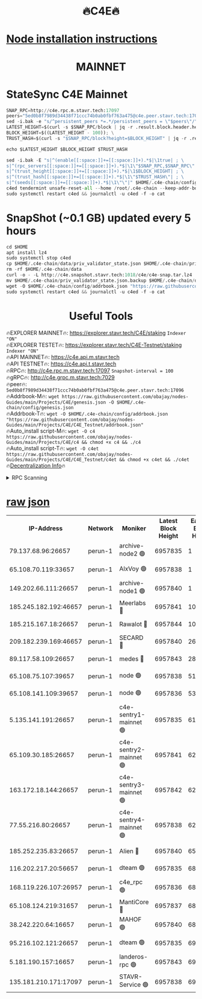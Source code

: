 <h1 align="center"> 🔥C4E🔥</h1>

[Node installation instructions](https://github.com/obajay/nodes-Guides/tree/main/Projects/C4E)
=

<h1 align="center"> MAINNET</h1>

# StateSync C4E Mainnet
```python
SNAP_RPC=http://c4e.rpc.m.stavr.tech:17097
peers="5ed0b8f7989d34438f71ccc74b0ab0fbf763a475@c4e.peer.stavr.tech:17096"
sed -i.bak -e "s/^persistent_peers *=.*/persistent_peers = \"$peers\"/" $HOME/.c4e-chain/config/config.toml
LATEST_HEIGHT=$(curl -s $SNAP_RPC/block | jq -r .result.block.header.height); \
BLOCK_HEIGHT=$((LATEST_HEIGHT - 100)); \
TRUST_HASH=$(curl -s "$SNAP_RPC/block?height=$BLOCK_HEIGHT" | jq -r .result.block_id.hash)

echo $LATEST_HEIGHT $BLOCK_HEIGHT $TRUST_HASH

sed -i.bak -E "s|^(enable[[:space:]]+=[[:space:]]+).*$|\1true| ; \
s|^(rpc_servers[[:space:]]+=[[:space:]]+).*$|\1\"$SNAP_RPC,$SNAP_RPC\"| ; \
s|^(trust_height[[:space:]]+=[[:space:]]+).*$|\1$BLOCK_HEIGHT| ; \
s|^(trust_hash[[:space:]]+=[[:space:]]+).*$|\1\"$TRUST_HASH\"| ; \
s|^(seeds[[:space:]]+=[[:space:]]+).*$|\1\"\"|" $HOME/.c4e-chain/config/config.toml
c4ed tendermint unsafe-reset-all --home /root/.c4e-chain --keep-addr-book
sudo systemctl restart c4ed && journalctl -u c4ed -f -o cat
```
# SnapShot (~0.1 GB) updated every 5 hours
```python
cd $HOME
apt install lz4
sudo systemctl stop c4ed
cp $HOME/.c4e-chain/data/priv_validator_state.json $HOME/.c4e-chain/priv_validator_state.json.backup
rm -rf $HOME/.c4e-chain/data
curl -o - -L http://c4e.snapshot.stavr.tech:1018/c4e/c4e-snap.tar.lz4 | lz4 -c -d - | tar -x -C $HOME/.c4e-chain --strip-components 2
mv $HOME/.c4e-chain/priv_validator_state.json.backup $HOME/.c4e-chain/data/priv_validator_state.json
wget -O $HOME/.c4e-chain/config/addrbook.json "https://raw.githubusercontent.com/obajay/nodes-Guides/main/Projects/C4E/addrbook.json"
sudo systemctl restart c4ed && journalctl -u c4ed -f -o cat
```
 <h1 align="center"> Useful Tools</h1>

🔥EXPLORER MAINNET🔥:  https://explorer.stavr.tech/C4E/staking            `Indexer "ON"` \
🔥EXPLORER TESTET🔥:   https://explorer.stavr.tech/C4E-Testnet/staking     `Indexer "ON"` \
🔥API MAINNET🔥:       https://c4e.api.m.stavr.tech \
🔥API TESTNET🔥:       https://c4e.api.t.stavr.tech \
🔥RPC🔥:               http://c4e.rpc.m.stavr.tech:17097                  `Snapshot-interval = 100` \
🔥gRPC🔥:              http://c4e.grpc.m.stavr.tech:7029 \
🔥peer🔥:              `5ed0b8f7989d34438f71ccc74b0ab0fbf763a475@c4e.peer.stavr.tech:17096` \
🔥Addrbook-M🔥:    ```wget https://raw.githubusercontent.com/obajay/nodes-Guides/main/Projects/C4E/genesis.json -O $HOME/.c4e-chain/config/genesis.json``` \
🔥Addrbook-T🔥:    ```wget -O $HOME/.c4e-chain/config/addrbook.json "https://raw.githubusercontent.com/obajay/nodes-Guides/main/Projects/C4E/C4E_Testnet/addrbook.json"``` \
🔥Auto_install script-M🔥: ```wget -O c4 https://raw.githubusercontent.com/obajay/nodes-Guides/main/Projects/C4E/c4 && chmod +x c4 && ./c4``` \
🔥Auto_install script-T🔥: ```wget -O c4et https://raw.githubusercontent.com/obajay/nodes-Guides/main/Projects/C4E/C4E_Testnet/c4et && chmod +x c4et && ./c4et``` \
🔥[Decentralization Info](https://github.com/obajay/StateSync-snapshots/tree/main/Projects/C4E/Decentralization)🔥




<details>
<summary>RPC Scanning</summary>

<h2 align="center"> We scan nodes in real time every 4 hours. And we provide the final result of RPC endpoints.
We cannot influence the operation of these nodes in any way. </h2>


```python
If Voting Power is higher than 0 --> then the Node is a validator of the network and may be subject to attack and be a potential threat to the chain.
```
```python
We marked such validators with a red symbol
```

</details>

[raw json](https://rpc-check.c4e.stavr.tech/c4e/rpc-c4e-result.json)
=



<table><tr><th>IP-Address</th><th>Network</th><th>Moniker</th><th>Latest Block Height</th><th>Earliest Block Height</th><th>Catching Up</th><th>Tx Index</th><th>Voting Power</th><th>Scan Time</th></tr><tr><td>79.137.68.96:26657</td><td>perun-1</td><td>archive-node2 🟢</td><td>6957835</td><td>1</td><td>False</td><td>on</td><td>0</td><td>2024-01-30T13:38:43.288822551UTC</td></tr><tr><td>65.108.70.119:33657</td><td>perun-1</td><td>AlxVoy 🟢</td><td>6957838</td><td>1</td><td>False</td><td>on</td><td>0</td><td>2024-01-30T13:38:57.399223989UTC</td></tr><tr><td>149.202.66.111:26657</td><td>perun-1</td><td>archive-node1 🟢</td><td>6957840</td><td>1</td><td>False</td><td>on</td><td>0</td><td>2024-01-30T13:39:13.634075563UTC</td></tr><tr><td>185.245.182.192:46657</td><td>perun-1</td><td>Meerlabs 🔴</td><td>6957841</td><td>1051501</td><td>False</td><td>on</td><td>527310</td><td>2024-01-30T13:39:20.819179529UTC</td></tr><tr><td>185.215.167.18:26657</td><td>perun-1</td><td>Rawalot 🔴</td><td>6957844</td><td>1090501</td><td>False</td><td>on</td><td>701423</td><td>2024-01-30T13:39:32.929422114UTC</td></tr><tr><td>209.182.239.169:46657</td><td>perun-1</td><td>SECARD 🔴</td><td>6957840</td><td>2616101</td><td>False</td><td>off</td><td>1136703</td><td>2024-01-30T13:39:08.821390911UTC</td></tr><tr><td>89.117.58.109:26657</td><td>perun-1</td><td>medes 🔴</td><td>6957843</td><td>2826001</td><td>False</td><td>off</td><td>1484927</td><td>2024-01-30T13:39:28.192377826UTC</td></tr><tr><td>65.108.75.107:39657</td><td>perun-1</td><td>node 🟢</td><td>6957838</td><td>5198801</td><td>False</td><td>on</td><td>0</td><td>2024-01-30T13:38:59.833456108UTC</td></tr><tr><td>65.108.141.109:39657</td><td>perun-1</td><td>node 🟢</td><td>6957836</td><td>5303301</td><td>False</td><td>on</td><td>0</td><td>2024-01-30T13:38:45.700061735UTC</td></tr><tr><td>5.135.141.191:26657</td><td>perun-1</td><td>c4e-sentry1-mainnet 🟢</td><td>6957835</td><td>6198001</td><td>False</td><td>on</td><td>0</td><td>2024-01-30T13:38:42.252910047UTC</td></tr><tr><td>65.109.30.185:26657</td><td>perun-1</td><td>c4e-sentry2-mainnet 🟢</td><td>6957841</td><td>6238301</td><td>False</td><td>on</td><td>0</td><td>2024-01-30T13:39:20.498990122UTC</td></tr><tr><td>163.172.18.144:26657</td><td>perun-1</td><td>c4e-sentry3-mainnet 🟢</td><td>6957842</td><td>6239001</td><td>False</td><td>on</td><td>0</td><td>2024-01-30T13:39:21.493588856UTC</td></tr><tr><td>77.55.216.80:26657</td><td>perun-1</td><td>c4e-sentry4-mainnet 🟢</td><td>6957838</td><td>6241001</td><td>False</td><td>on</td><td>0</td><td>2024-01-30T13:38:57.003985368UTC</td></tr><tr><td>185.252.235.83:26657</td><td>perun-1</td><td>Alien 🔴</td><td>6957840</td><td>6502501</td><td>False</td><td>on</td><td>1136703</td><td>2024-01-30T13:39:13.973553257UTC</td></tr><tr><td>116.202.217.20:56657</td><td>perun-1</td><td>dteam 🟢</td><td>6957835</td><td>6800901</td><td>False</td><td>on</td><td>0</td><td>2024-01-30T13:38:42.571782714UTC</td></tr><tr><td>168.119.226.107:26957</td><td>perun-1</td><td>c4e_rpc 🟢</td><td>6957836</td><td>6857836</td><td>False</td><td>on</td><td>0</td><td>2024-01-30T13:38:50.063131311UTC</td></tr><tr><td>65.108.124.219:31657</td><td>perun-1</td><td>MantiCore 🔴</td><td>6957837</td><td>6857837</td><td>False</td><td>off</td><td>193334</td><td>2024-01-30T13:38:56.610013722UTC</td></tr><tr><td>38.242.220.64:16657</td><td>perun-1</td><td>MAHOF 🟢</td><td>6957840</td><td>6885501</td><td>False</td><td>on</td><td>0</td><td>2024-01-30T13:39:11.220167589UTC</td></tr><tr><td>95.216.102.121:26657</td><td>perun-1</td><td>dteam 🟢</td><td>6957835</td><td>6943001</td><td>False</td><td>on</td><td>0</td><td>2024-01-30T13:38:42.919086307UTC</td></tr><tr><td>5.181.190.157:16657</td><td>perun-1</td><td>landeros-rpc 🟢</td><td>6957843</td><td>6951001</td><td>False</td><td>on</td><td>0</td><td>2024-01-30T13:39:32.625926400UTC</td></tr><tr><td>135.181.210.171:17097</td><td>perun-1</td><td>STAVR-Service 🟢</td><td>6957838</td><td>6955501</td><td>False</td><td>on</td><td>0</td><td>2024-01-30T13:39:00.204677377UTC</td></tr></table>
